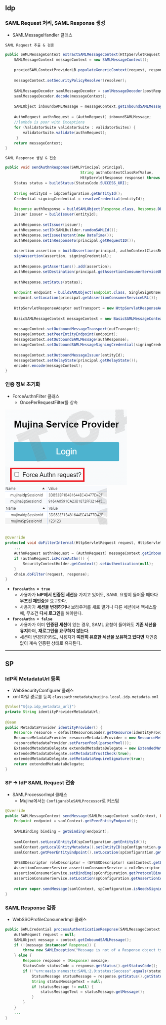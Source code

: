 ## Idp
### SAML Request 처리, SAML Response 생성
* SAMLMessageHandler 클래스

`SAML Request 추출 & 검증`
```java
public SAMLMessageContext extractSAMLMessageContext(HttpServletRequest request, HttpServletResponse response, boolean postRequest) throws ValidationException, SecurityException, MessageDecodingException, MetadataProviderException {
    SAMLMessageContext messageContext = new SAMLMessageContext();

    proxiedSAMLContextProviderLB.populateGenericContext(request, response, messageContext);

    messageContext.setSecurityPolicyResolver(resolver);

    SAMLMessageDecoder samlMessageDecoder = samlMessageDecoder(postRequest);
    samlMessageDecoder.decode(messageContext);

    SAMLObject inboundSAMLMessage = messageContext.getInboundSAMLMessage();

    AuthnRequest authnRequest = (AuthnRequest) inboundSAMLMessage;
    //lambda is poor with Exceptions
    for (ValidatorSuite validatorSuite : validatorSuites) {
        validatorSuite.validate(authnRequest);
     }
    return messageContext;
}
```

`SAML Response 생성 & 전송`
```java
public void sendAuthnResponse(SAMLPrincipal principal,
                                  String authnContextClassRefValue,
                                  HttpServletResponse response) throws MarshallingException, SignatureException, MessageEncodingException {
    Status status = buildStatus(StatusCode.SUCCESS_URI);

    String entityId = idpConfiguration.getEntityId();
    Credential signingCredential = resolveCredential(entityId);

    Response authResponse = buildSAMLObject(Response.class, Response.DEFAULT_ELEMENT_NAME);
    Issuer issuer = buildIssuer(entityId);

    authResponse.setIssuer(issuer);
    authResponse.setID(SAMLBuilder.randomSAMLId());
    authResponse.setIssueInstant(new DateTime());
    authResponse.setInResponseTo(principal.getRequestID());

    Assertion assertion = buildAssertion(principal, authnContextClassRefValue, status, entityId);
    signAssertion(assertion, signingCredential);

    authResponse.getAssertions().add(assertion);
    authResponse.setDestination(principal.getAssertionConsumerServiceURL());

    authResponse.setStatus(status);

    Endpoint endpoint = buildSAMLObject(Endpoint.class, SingleSignOnService.DEFAULT_ELEMENT_NAME);
    endpoint.setLocation(principal.getAssertionConsumerServiceURL());

    HttpServletResponseAdapter outTransport = new HttpServletResponseAdapter(response, false);

    BasicSAMLMessageContext messageContext = new BasicSAMLMessageContext();

    messageContext.setOutboundMessageTransport(outTransport);
    messageContext.setPeerEntityEndpoint(endpoint);
    messageContext.setOutboundSAMLMessage(authResponse);
    messageContext.setOutboundSAMLMessageSigningCredential(signingCredential);

    messageContext.setOutboundMessageIssuer(entityId);
    messageContext.setRelayState(principal.getRelayState());
    encoder.encode(messageContext);
}
```

### 인증 정보 초기화 
* ForceAuthnFilter 클래스
  * OncePerRequestFilter를 상속

![img.png](../../image/mujina1.PNG)  
![img.png](../../image/mujina2.PNG)
![img.png](../../image/mujina3.PNG)

```java

@Override
protected void doFilterInternal(HttpServletRequest request, HttpServletResponse response, FilterChain chain) {
    ...
    AuthnRequest authnRequest = (AuthnRequest) messageContext.getInboundSAMLMessage();
    if (authnRequest.isForceAuthn()) {
        SecurityContextHolder.getContext().setAuthentication(null);
    }
    chain.doFilter(request, response);
}
```
- **`forceAuthn = true`**
    - 사용자가 **IdP에서 인증된 세션**을 가지고 있어도, SAML 요청이 들어올 때마다 **무조건 재인증**을 요구한다.
    - 사용자가 **세션을 변경하거나** 브라우저를 새로 열거나 다른 세션에서 액세스할 때, 무조건 **다시 로그인**을 해야한다.
- **`forceAuthn = false`**
    - 사용자가 이미 **인증된 세션**이 있는 경우, SAML 요청이 들어와도 **기존 세션을 유지**하며, **재로그인을 요구하지 않는다**.
    - 세션이 변경되더라도, 사용자가 **여전히 유효한 세션을 보유하고 있다면** 재인증 없이 계속 인증된 상태로 유지된다.

- - -
## SP  
### IdP의 MetadataUrl 등록
* WebSecurityConfigurer 클래스
* xml 파일 경로를 등록 `classpath:metadata/mujina.local.idp.metadata.xml`

```java
@Value("${sp.idp_metadata_url}")
private String identityProviderMetadataUrl;

@Bean
public MetadataProvider identityProvider() {
    Resource resource = defaultResourceLoader.getResource(identityProviderMetadataUrl);
    ResourceMetadataProvider resourceMetadataProvider = new ResourceMetadataProvider(resource);
    resourceMetadataProvider.setParserPool(parserPool());
    ExtendedMetadataDelegate extendedMetadataDelegate = new ExtendedMetadataDelegate(resourceMetadataProvider, extendedMetadata());
    extendedMetadataDelegate.setMetadataTrustCheck(true);
    extendedMetadataDelegate.setMetadataRequireSignature(true);
    return extendedMetadataDelegate;
}
```

### SP -> IdP SAML Request 전송
* SAMLProcessorImpl 클래스
  * Mujina에서는 `ConfigurableSAMLProcessor`로 커스텀

```java
@Override
public SAMLMessageContext sendMessage(SAMLMessageContext samlContext, boolean sign) {
    Endpoint endpoint = samlContext.getPeerEntityEndpoint();

    SAMLBinding binding = getBinding(endpoint);

    samlContext.setLocalEntityId(spConfiguration.getEntityId());
    samlContext.getLocalEntityMetadata().setEntityID(spConfiguration.getEntityId());
    samlContext.getPeerEntityEndpoint().setLocation(spConfiguration.getIdpSSOServiceURL());

    SPSSODescriptor roleDescriptor = (SPSSODescriptor) samlContext.getLocalEntityMetadata().getRoleDescriptors().get(0);
    AssertionConsumerService assertionConsumerService = roleDescriptor.getAssertionConsumerServices().stream().filter(service -> service.isDefault()).findAny().orElseThrow(() -> new RuntimeException("No default ACS"));
    assertionConsumerService.setBinding(spConfiguration.getProtocolBinding());
    assertionConsumerService.setLocation(spConfiguration.getAssertionConsumerServiceURL());

    return super.sendMessage(samlContext, spConfiguration.isNeedsSigning(), binding);
}
```

### SAML Response 검증 
* WebSSOProfileConsumerImpl 클래스  

```java
public SAMLCredential processAuthenticationResponse(SAMLMessageContext context) {
    AuthnRequest request = null;
    SAMLObject message = context.getInboundSAMLMessage();
    if (!(message instanceof Response)) {
        throw new SAMLException("Message is not of a Response object type");
    } else {
        Response response = (Response) message;
        StatusCode statusCode = response.getStatus().getStatusCode();
        if (!"urn:oasis:names:tc:SAML:2.0:status:Success".equals(statusCode.getValue())) {
            StatusMessage statusMessage = response.getStatus().getStatusMessage();
            String statusMessageText = null;
            if (statusMessage != null) {
                statusMessageText = statusMessage.getMessage();
            }
        }
    }
    ...
}
```
